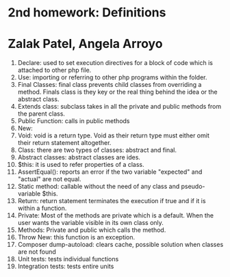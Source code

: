 # 2nd homework: Definitions 
# Zalak Patel, Angela Arroyo 

1. Declare: used to set execution directives for a block of code which is attached to other php file.
2. Use: importing or referring to other php programs within the folder. 
3. Final Classes: final class prevents child classes from overriding a method. Finals class is they key or the real thing behind the idea or the abstract class. 
4. Extends class: subclass takes in all the private and public methods from the parent class. 
5. Public Function: calls in public methods 
6. New: 
7. Void: void is a return type. Void as their return type must either omit their return statement altogether. 
8. Class: there are two types of classes: abstract and final. 
9. Abstract classes: abstract classes are ides.
10. $this: it is used to refer properties of a class.
11. AssertEqual(): reports an error if the two variable "expected" and "actual" are not equal. 
12. Static method: callable without the need of any class and pseudo-variable $this. 
13. Return: return statement terminates the execution if true and if it is within a function. 
14. Private: Most of the methods are private which is a default. When the user wants the variable visible in its own class only. 
15. Methods: Private and public which calls the method. 
16. Throw New: this function is an exception.  
17. Composer dump-autoload: clears cache, possible solution when classes are not found
18. Unit tests: tests individual functions
19. Integration tests: tests entire units 
